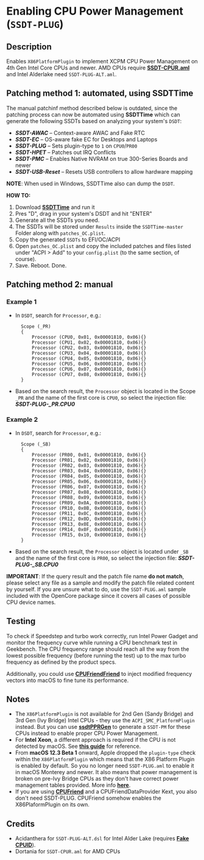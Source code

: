 # Enabling CPU Power Management (`SSDT-PLUG`)

## Description
Enables `X86PlatformPlugin` to implement XCPM CPU Power Management on 4th Gen Intel Core CPUs and newer. AMD CPUs require [**SSDT-CPUR.aml**](https://github.com/dortania/Getting-Started-With-ACPI/blob/master/extra-files/compiled/SSDT-CPUR.aml) and Intel Alderlake need `SSDT-PLUG-ALT.aml`.

## Patching method 1: automated, using SSDTTime
The manual patchinf method described below is outdated, since the patching process can now be automated using **SSDTTime** which can generate the following SSDTs based on analyzing your system's `DSDT`:

* ***SSDT-AWAC*** – Context-aware AWAC and Fake RTC
* ***SSDT-EC*** – OS-aware fake EC for Desktops and Laptops
* ***SSDT-PLUG*** – Sets plugin-type to `1` on `CPU0`/`PR00`
* ***SSDT-HPET*** – Patches out IRQ Conflicts
* ***SSDT-PMC*** – Enables Native NVRAM on true 300-Series Boards and newer
* ***SSDT-USB-Reset*** – Resets USB controllers to allow hardware mapping

**NOTE**: When used in Windows, SSDTTime also can dump the `DSDT`.

**HOW TO:**

1. Download [**SSDTTime**](https://github.com/corpnewt/SSDTTime) and run it
2. Pres "D", drag in your system's DSDT and hit "ENTER"
3. Generate all the SSDTs you need.
4. The SSDTs will be stored under `Results` inside the `SSDTTime-master` Folder along with `patches_OC.plist`.
5. Copy the generated `SSDTs` to EFI/OC/ACPI
6. Open `patches_OC.plist` and copy the included patches and files listed under "ACPI > Add" to your `config.plist` (to the same section, of course).
7. Save. Reboot. Done.

## Patching method 2: manual

### Example 1
- In `DSDT`, search for `Processor`, e.g.:

	```	asl 
      Scope (_PR)
      {
          Processor (CPU0, 0x01, 0x00001810, 0x06){}
          Processor (CPU1, 0x02, 0x00001810, 0x06){}
          Processor (CPU2, 0x03, 0x00001810, 0x06){}
          Processor (CPU3, 0x04, 0x00001810, 0x06){}
          Processor (CPU4, 0x05, 0x00001810, 0x06){}
          Processor (CPU5, 0x06, 0x00001810, 0x06){}
          Processor (CPU6, 0x07, 0x00001810, 0x06){}
          Processor (CPU7, 0x08, 0x00001810, 0x06){}
      }
	```
- Based on the search result, the `Processor` object is located in the Scope `_PR` and the name of the first core is `CPU0`, so select the injection file: ***SSDT-PLUG-_PR.CPU0***

### Example 2
- In `DSDT`, search for `Processor`, e.g.:

	```asl
      Scope (_SB)
      {
          Processor (PR00, 0x01, 0x00001810, 0x06){}
          Processor (PR01, 0x02, 0x00001810, 0x06){}
          Processor (PR02, 0x03, 0x00001810, 0x06){}
          Processor (PR03, 0x04, 0x00001810, 0x06){}
          Processor (PR04, 0x05, 0x00001810, 0x06){}
          Processor (PR05, 0x06, 0x00001810, 0x06){}
          Processor (PR06, 0x07, 0x00001810, 0x06){}
          Processor (PR07, 0x08, 0x00001810, 0x06){}
          Processor (PR08, 0x09, 0x00001810, 0x06){}
          Processor (PR09, 0x0A, 0x00001810, 0x06){}
          Processor (PR10, 0x0B, 0x00001810, 0x06){}
          Processor (PR11, 0x0C, 0x00001810, 0x06){}
          Processor (PR12, 0x0D, 0x00001810, 0x06){}
          Processor (PR13, 0x0E, 0x00001810, 0x06){}
          Processor (PR14, 0x0F, 0x00001810, 0x06){}
          Processor (PR15, 0x10, 0x00001810, 0x06){}
      }
	```
- Based on the search result, the `Processor` object is located under `_SB` and the name of the first core is `PR00`, so select the injection file: ***SSDT-PLUG-_SB.CPU0***

**IMPORTANT**: If the query result and the patch file name **do not match**, please select any file as a sample and modify the patch file related content by yourself. If you are unsure what to do, use the `SSDT-PLUG.aml` sample included with the OpenCore package since it covers all cases of possible CPU device names.

## Testing
To check if Speedstep and turbo work correctly, run Intel Power Gadget and monitor the frequency curve while running a CPU benchmark test in Geekbench. The CPU frequency range should reach all the way from the lowest possible frequency (before running the test) up to the max turbo frequency as defined by the product specs.

Additionally, you could use [**CPUFriendFriend**](https://github.com/corpnewt/CPUFriendFriend) to inject modified frequency vectors into macOS to fine tune its performance.

## Notes
- The `X86PlatformPlugin` is not available for 2nd Gen (Sandy Bridge) and 3rd Gen (Ivy Bridge) Intel CPUs - they use the `ACPI_SMC_PlatformPlugin` instead. But you can use [**ssdtPPRGen**](https://github.com/Piker-Alpha/ssdtPRGen.sh) to generate a `SSDT-PM` for these CPUs instead to enable proper CPU Power Management.
- For **Intel Xeon**, a different approach is required if the CPU is not detected by macOS. See [**this guide**](https://www.insanelymac.com/forum/topic/349526-cpu-wrapping-ssdt-cpu-wrap-ssdt-cpur-acpi0007/) for reference.
- From **macOS 12.3 Beta 1** onward, Apple dropped the `plugin-type` check within the `X86PlatformPlugin` which means that the X86 Platform Plugin is enabled by default. So you  no longer need `SSDT-PLUG.aml` to enable it in macOS Monterey and newer. It also means that power management is broken on pre-Ivy Bridge CPUs as they don't have correct power management tables provided. More info [**here**](https://github.com/acidanthera/bugtracker/issues/2013).
- If you are using [**CPUFriend**](https://github.com/acidanthera/CPUFriend) and a CPUFriendDataProvider Kext, you also don't need SSDT-PLUG. CPUFriend somehow enables the X86PlaformPlugin on its own.

## Credits
- Acidanthera for `SSDT-PLUG-ALT.dsl` for Intel Alder Lake (requires [**Fake CPUID**](https://chriswayg.gitbook.io/opencore-visual-beginners-guide/advanced-topics/using-alder-lake#kernel-greater-than-emulate)).
- Dortania for `SSDT-CPUR.aml` for AMD CPUs

